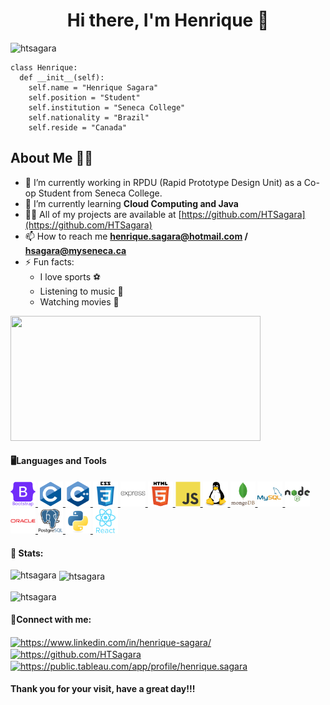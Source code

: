 <h1 align="center">Hi there, I'm Henrique 👋</h1>
<p align="left"> <img src="https://komarev.com/ghpvc/?username=htsagara&label=Profile%20views&color=0e75b6&style=flat" alt="htsagara" /> </p>






```
class Henrique:
  def __init__(self):
    self.name = "Henrique Sagara"
    self.position = "Student"
    self.institution = "Seneca College"
    self.nationality = "Brazil"
    self.reside = "Canada"
```

<h2 align="left">About Me 🙋‍♂️</h2>



- 🔭 I’m currently working in RPDU (Rapid Prototype Design Unit) as a Co-op Student from Seneca College.
- 🌱 I’m currently learning **Cloud Computing and Java**
- 👨‍💻 All of my projects are available at [https://github.com/HTSagara](https://github.com/HTSagara)
- 📫 How to reach me **henrique.sagara@hotmail.com / hsagara@myseneca.ca**
- ⚡ Fun facts:
  - I love sports ⚽
  - Listening to music 🎵
  - Watching movies 🎦

<p align="left">
  <img src="https://media.tenor.com/_FtqjI3xnO8AAAAd/listening-to-music-miles-morales.gif"  style="width:400px;height:200px;"/>
</p>

<h4 align="left">🖥Languages and Tools </h4>
<p align="left"> <a href="https://getbootstrap.com" target="_blank" rel="noreferrer"> <img src="https://raw.githubusercontent.com/devicons/devicon/master/icons/bootstrap/bootstrap-plain-wordmark.svg" alt="bootstrap" width="40" height="40"/> </a> <a href="https://www.cprogramming.com/" target="_blank" rel="noreferrer"> <img src="https://raw.githubusercontent.com/devicons/devicon/master/icons/c/c-original.svg" alt="c" width="40" height="40"/> </a> <a href="https://www.w3schools.com/cpp/" target="_blank" rel="noreferrer"> <img src="https://raw.githubusercontent.com/devicons/devicon/master/icons/cplusplus/cplusplus-original.svg" alt="cplusplus" width="40" height="40"/> </a> <a href="https://www.w3schools.com/css/" target="_blank" rel="noreferrer"> <img src="https://raw.githubusercontent.com/devicons/devicon/master/icons/css3/css3-original-wordmark.svg" alt="css3" width="40" height="40"/> </a> <a href="https://expressjs.com" target="_blank" rel="noreferrer"> <img src="https://raw.githubusercontent.com/devicons/devicon/master/icons/express/express-original-wordmark.svg" alt="express" width="40" height="40"/> </a> <a href="https://www.w3.org/html/" target="_blank" rel="noreferrer"> <img src="https://raw.githubusercontent.com/devicons/devicon/master/icons/html5/html5-original-wordmark.svg" alt="html5" width="40" height="40"/> </a> <a href="https://developer.mozilla.org/en-US/docs/Web/JavaScript" target="_blank" rel="noreferrer"> <img src="https://raw.githubusercontent.com/devicons/devicon/master/icons/javascript/javascript-original.svg" alt="javascript" width="40" height="40"/> </a> <a href="https://www.linux.org/" target="_blank" rel="noreferrer"> <img src="https://raw.githubusercontent.com/devicons/devicon/master/icons/linux/linux-original.svg" alt="linux" width="40" height="40"/> </a> <a href="https://www.mongodb.com/" target="_blank" rel="noreferrer"> <img src="https://raw.githubusercontent.com/devicons/devicon/master/icons/mongodb/mongodb-original-wordmark.svg" alt="mongodb" width="40" height="40"/> </a> <a href="https://www.mysql.com/" target="_blank" rel="noreferrer"> <img src="https://raw.githubusercontent.com/devicons/devicon/master/icons/mysql/mysql-original-wordmark.svg" alt="mysql" width="40" height="40"/> </a> <a href="https://nodejs.org" target="_blank" rel="noreferrer"> <img src="https://raw.githubusercontent.com/devicons/devicon/master/icons/nodejs/nodejs-original-wordmark.svg" alt="nodejs" width="40" height="40"/> </a> <a href="https://www.oracle.com/" target="_blank" rel="noreferrer"> <img src="https://raw.githubusercontent.com/devicons/devicon/master/icons/oracle/oracle-original.svg" alt="oracle" width="40" height="40"/> </a> <a href="https://www.postgresql.org" target="_blank" rel="noreferrer"> <img src="https://raw.githubusercontent.com/devicons/devicon/master/icons/postgresql/postgresql-original-wordmark.svg" alt="postgresql" width="40" height="40"/> </a> <a href="https://www.python.org" target="_blank" rel="noreferrer"> <img src="https://raw.githubusercontent.com/devicons/devicon/master/icons/python/python-original.svg" alt="python" width="40" height="40"/> </a> <a href="https://reactjs.org/" target="_blank" rel="noreferrer"> <img src="https://raw.githubusercontent.com/devicons/devicon/master/icons/react/react-original-wordmark.svg" alt="react" width="40" height="40"/> </a> </p>

<h4 align="left"> 👀 Stats: </h4>
<p><img align="left" src="https://github-readme-stats.vercel.app/api/top-langs?username=htsagara&show_icons=true&locale=en&layout=compact" alt="htsagara" /></p>

<p>&nbsp;<img align="center" src="https://github-readme-stats.vercel.app/api?username=htsagara&show_icons=true&locale=en" alt="htsagara" /></p>

<p><img align="center" src="https://github-readme-streak-stats.herokuapp.com/?user=htsagara&" alt="htsagara" /></p>

<h4 align="left"> 🔗Connect with me: </h4>

<a href="https://linkedin.com/in/https://www.linkedin.com/in/henrique-sagara/" target="blank"><img align="center" src="https://raw.githubusercontent.com/rahuldkjain/github-profile-readme-generator/master/src/images/icons/Social/linked-in-alt.svg" alt="https://www.linkedin.com/in/henrique-sagara/" height="20" width="30" /></a>
<a href="https://github.com/HTSagara" target="blank"><img align="center" src="https://github.githubassets.com/images/modules/logos_page/GitHub-Mark.png" alt="https://github.com/HTSagara" height="30" width="30" /></a>
<a href="https://public.tableau.com/app/profile/henrique.sagara" target="blank"><img align="center" src="https://cdn.worldvectorlogo.com/logos/tableau-software.svg" alt="https://public.tableau.com/app/profile/henrique.sagara" height="20" width="30" /></a>


<h4>Thank you for your visit, have a great day!!!</h4>

